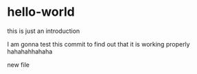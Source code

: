 # hello-world
this is just an introduction

I am gonna test this commit to find out that it is 
working properly
hahahahhahaha

new file



